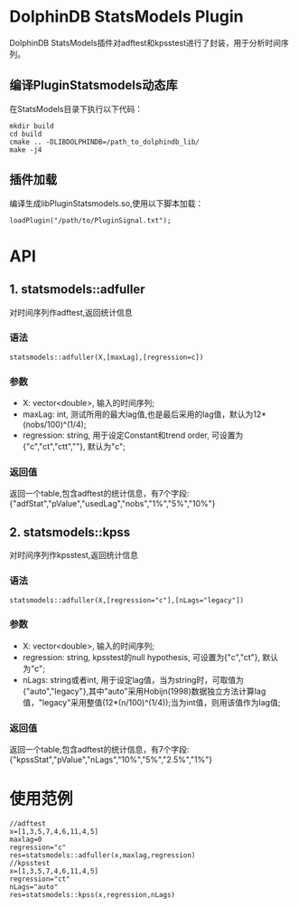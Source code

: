 # DolphinDB StatsModels Plugin

DolphinDB StatsModels插件对adftest和kpsstest进行了封装，用于分析时间序列。

## 编译PluginStatsmodels动态库

在StatsModels目录下执行以下代码：
```
mkdir build
cd build
cmake .. -DLIBDOLPHINDB=/path_to_dolphindb_lib/
make -j4
```

## 插件加载

编译生成libPluginStatsmodels.so,使用以下脚本加载：
```
loadPlugin("/path/to/PluginSignal.txt");
```

# API

## 1. statsmodels::adfuller
对时间序列作adftest,返回统计信息

### 语法
```
statsmodels::adfuller(X,[maxLag],[regression=c])
```

### 参数
- X: vector\<double\>, 输入的时间序列;
- maxLag: int, 测试所用的最大lag值,也是最后采用的lag值，默认为12*(nobs/100)^(1/4);
- regression: string, 用于设定Constant和trend order, 可设置为{"c","ct","ctt",""}, 默认为"c";

### 返回值
返回一个table,包含adftest的统计信息，有7个字段:{"adfStat","pValue","usedLag","nobs","1%","5%","10%"}

## 2. statsmodels::kpss
对时间序列作kpsstest,返回统计信息

### 语法
```
statsmodels::adfuller(X,[regression="c"],[nLags="legacy"])
```

### 参数
- X: vector\<double\>, 输入的时间序列;
- regression: string, kpsstest的null hypothesis, 可设置为{"c","ct"}, 默认为"c";
- nLags: string或者int, 用于设定lag值，当为string时，可取值为{"auto","legacy"},其中"auto"采用Hobijn(1998)数据独立方法计算lag值，"legacy"采用整值(12*(n/100)^(1/4));当为int值，则用该值作为lag值;

### 返回值
返回一个table,包含adftest的统计信息，有7个字段:{"kpssStat","pValue","nLags","10%","5%","2.5%","1%"}

# 使用范例

```
//adftest
x=[1,3,5,7,4,6,11,4,5]
maxlag=0
regression="c"
res=statsmodels::adfuller(x,maxlag,regression)
//kpsstest
x=[1,3,5,7,4,6,11,4,5]
regression="ct"
nLags="auto"
res=statsmodels::kpss(x,regression,nLags)
```




